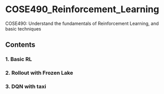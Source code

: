 # COSE490_Reinforcement_Learning
COSE490: Understand the fundamentals of Reinforcement Learning, and basic techniques

## Contents
### 1. Basic RL

### 2. Rollout with Frozen Lake

### 3. DQN with taxi
